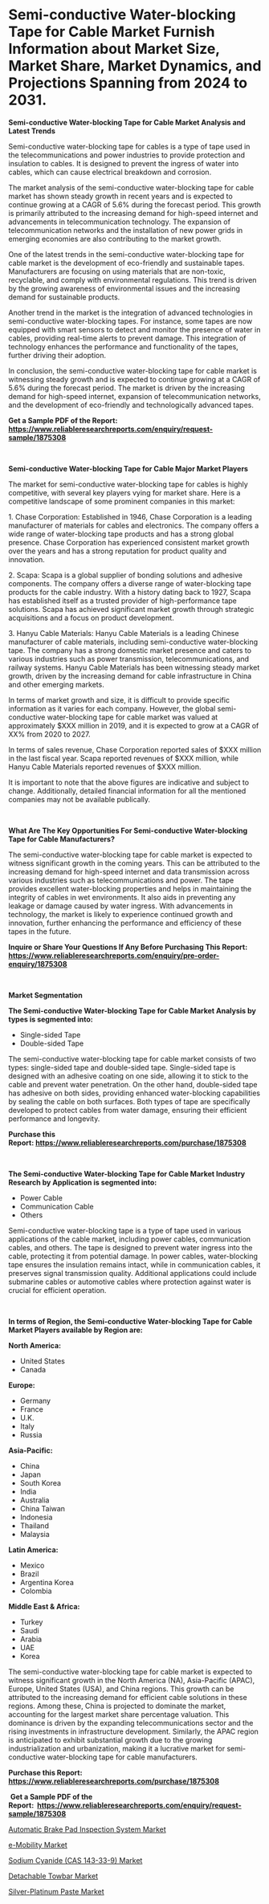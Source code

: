 <p><h1>Semi-conductive Water-blocking Tape for Cable Market Furnish Information about Market Size, Market Share, Market Dynamics, and Projections Spanning from 2024 to 2031.</h1></p><p><strong>Semi-conductive Water-blocking Tape for Cable Market Analysis and Latest Trends</strong></p>
<p><p>Semi-conductive water-blocking tape for cables is a type of tape used in the telecommunications and power industries to provide protection and insulation to cables. It is designed to prevent the ingress of water into cables, which can cause electrical breakdown and corrosion.</p><p>The market analysis of the semi-conductive water-blocking tape for cable market has shown steady growth in recent years and is expected to continue growing at a CAGR of 5.6% during the forecast period. This growth is primarily attributed to the increasing demand for high-speed internet and advancements in telecommunication technology. The expansion of telecommunication networks and the installation of new power grids in emerging economies are also contributing to the market growth.</p><p>One of the latest trends in the semi-conductive water-blocking tape for cable market is the development of eco-friendly and sustainable tapes. Manufacturers are focusing on using materials that are non-toxic, recyclable, and comply with environmental regulations. This trend is driven by the growing awareness of environmental issues and the increasing demand for sustainable products.</p><p>Another trend in the market is the integration of advanced technologies in semi-conductive water-blocking tapes. For instance, some tapes are now equipped with smart sensors to detect and monitor the presence of water in cables, providing real-time alerts to prevent damage. This integration of technology enhances the performance and functionality of the tapes, further driving their adoption.</p><p>In conclusion, the semi-conductive water-blocking tape for cable market is witnessing steady growth and is expected to continue growing at a CAGR of 5.6% during the forecast period. The market is driven by the increasing demand for high-speed internet, expansion of telecommunication networks, and the development of eco-friendly and technologically advanced tapes.</p></p>
<p><strong>Get a Sample PDF of the Report:&nbsp; <a href="https://www.reliableresearchreports.com/enquiry/request-sample/1875308">https://www.reliableresearchreports.com/enquiry/request-sample/1875308</a></strong></p>
<p>&nbsp;</p>
<p><strong>Semi-conductive Water-blocking Tape for Cable Major Market Players</strong></p>
<p><p>The market for semi-conductive water-blocking tape for cables is highly competitive, with several key players vying for market share. Here is a competitive landscape of some prominent companies in this market:</p><p>1. Chase Corporation: Established in 1946, Chase Corporation is a leading manufacturer of materials for cables and electronics. The company offers a wide range of water-blocking tape products and has a strong global presence. Chase Corporation has experienced consistent market growth over the years and has a strong reputation for product quality and innovation.</p><p>2. Scapa: Scapa is a global supplier of bonding solutions and adhesive components. The company offers a diverse range of water-blocking tape products for the cable industry. With a history dating back to 1927, Scapa has established itself as a trusted provider of high-performance tape solutions. Scapa has achieved significant market growth through strategic acquisitions and a focus on product development.</p><p>3. Hanyu Cable Materials: Hanyu Cable Materials is a leading Chinese manufacturer of cable materials, including semi-conductive water-blocking tape. The company has a strong domestic market presence and caters to various industries such as power transmission, telecommunications, and railway systems. Hanyu Cable Materials has been witnessing steady market growth, driven by the increasing demand for cable infrastructure in China and other emerging markets.</p><p>In terms of market growth and size, it is difficult to provide specific information as it varies for each company. However, the global semi-conductive water-blocking tape for cable market was valued at approximately $XXX million in 2019, and it is expected to grow at a CAGR of XX% from 2020 to 2027.</p><p>In terms of sales revenue, Chase Corporation reported sales of $XXX million in the last fiscal year. Scapa reported revenues of $XXX million, while Hanyu Cable Materials reported revenues of $XXX million.</p><p>It is important to note that the above figures are indicative and subject to change. Additionally, detailed financial information for all the mentioned companies may not be available publically.</p></p>
<p>&nbsp;</p>
<p><strong>What Are The Key Opportunities For Semi-conductive Water-blocking Tape for Cable Manufacturers?</strong></p>
<p><p>The semi-conductive water-blocking tape for cable market is expected to witness significant growth in the coming years. This can be attributed to the increasing demand for high-speed internet and data transmission across various industries such as telecommunications and power. The tape provides excellent water-blocking properties and helps in maintaining the integrity of cables in wet environments. It also aids in preventing any leakage or damage caused by water ingress. With advancements in technology, the market is likely to experience continued growth and innovation, further enhancing the performance and efficiency of these tapes in the future.</p></p>
<p><strong>Inquire or Share Your Questions If Any Before Purchasing This Report: <a href="https://www.reliableresearchreports.com/enquiry/pre-order-enquiry/1875308">https://www.reliableresearchreports.com/enquiry/pre-order-enquiry/1875308</a></strong></p>
<p>&nbsp;</p>
<p><strong>Market Segmentation</strong></p>
<p><strong>The Semi-conductive Water-blocking Tape for Cable Market Analysis by types is segmented into:</strong></p>
<p><ul><li>Single-sided Tape</li><li>Double-sided Tape</li></ul></p>
<p><p>The semi-conductive water-blocking tape for cable market consists of two types: single-sided tape and double-sided tape. Single-sided tape is designed with an adhesive coating on one side, allowing it to stick to the cable and prevent water penetration. On the other hand, double-sided tape has adhesive on both sides, providing enhanced water-blocking capabilities by sealing the cable on both surfaces. Both types of tape are specifically developed to protect cables from water damage, ensuring their efficient performance and longevity.</p></p>
<p><strong>Purchase this Report:&nbsp;<a href="https://www.reliableresearchreports.com/purchase/1875308">https://www.reliableresearchreports.com/purchase/1875308</a></strong></p>
<p>&nbsp;</p>
<p><strong>The Semi-conductive Water-blocking Tape for Cable Market Industry Research by Application is segmented into:</strong></p>
<p><ul><li>Power Cable</li><li>Communication Cable</li><li>Others</li></ul></p>
<p><p>Semi-conductive water-blocking tape is a type of tape used in various applications of the cable market, including power cables, communication cables, and others. The tape is designed to prevent water ingress into the cable, protecting it from potential damage. In power cables, water-blocking tape ensures the insulation remains intact, while in communication cables, it preserves signal transmission quality. Additional applications could include submarine cables or automotive cables where protection against water is crucial for efficient operation.</p></p>
<p>&nbsp;</p>
<p><strong>In terms of Region, the Semi-conductive Water-blocking Tape for Cable Market Players available by Region are:</strong></p>
<p>
    <p> <strong> North America: </strong>
        <ul>
            <li>United States</li>
            <li>Canada</li>
        </ul>
        </p> 
    <p> <strong> Europe: </strong>
        <ul>
            <li>Germany</li>
            <li>France</li>
            <li>U.K.</li>
            <li>Italy</li>
            <li>Russia</li>
        </ul>
        </p> 
    <p> <strong> Asia-Pacific: </strong>
        <ul>
            <li>China</li>
            <li>Japan</li>
            <li>South Korea</li>
            <li>India</li>
            <li>Australia</li>
            <li>China Taiwan</li>
            <li>Indonesia</li>
            <li>Thailand</li>
            <li>Malaysia</li>
        </ul>
        </p> 
    <p> <strong> Latin America: </strong>
        <ul>
            <li>Mexico</li>
            <li>Brazil</li>
            <li>Argentina Korea</li>
            <li>Colombia</li>
        </ul>
        </p> 
    <p> <strong> Middle East & Africa: </strong>
        <ul>
            <li>Turkey</li>
            <li>Saudi</li>
            <li>Arabia</li>
            <li>UAE</li>
            <li>Korea</li>
        </ul>
    </p>
    </p>
<p><p>The semi-conductive water-blocking tape for cable market is expected to witness significant growth in the North America (NA), Asia-Pacific (APAC), Europe, United States (USA), and China regions. This growth can be attributed to the increasing demand for efficient cable solutions in these regions. Among these, China is projected to dominate the market, accounting for the largest market share percentage valuation. This dominance is driven by the expanding telecommunications sector and the rising investments in infrastructure development. Similarly, the APAC region is anticipated to exhibit substantial growth due to the growing industrialization and urbanization, making it a lucrative market for semi-conductive water-blocking tape for cable manufacturers.</p></p>
<p><strong>Purchase this Report: <a href="https://www.reliableresearchreports.com/purchase/1875308">https://www.reliableresearchreports.com/purchase/1875308</a></strong></p>
<p>&nbsp;<strong>Get a Sample PDF of the Report:&nbsp;&nbsp;<a href="https://www.reliableresearchreports.com/enquiry/request-sample/1875308">https://www.reliableresearchreports.com/enquiry/request-sample/1875308</a></strong></p>
<p><strong></strong></p>
<p><p><a href="https://www.linkedin.com/pulse/automatic-brake-pad-inspection-system-market-size-share-lzpxe/">Automatic Brake Pad Inspection System Market</a></p><p><a href="https://www.linkedin.com/pulse/e-mobility-market-insights-players-forecast-till-2030-tvbuc/">e-Mobility Market</a></p><p><a href="https://github.com/BryceTownsendr/Market-Research-Report-List-2/blob/main/sodium-cyanide-cas-143-33-9-market.md">Sodium Cyanide (CAS 143-33-9) Market</a></p><p><a href="https://www.linkedin.com/pulse/detachable-towbar-market-size-share-amp-trends-analysis-report-pyjjc/">Detachable Towbar Market</a></p><p><a href="https://github.com/ChiragRp1/Market-Research-Report-List-2/blob/main/silver-platinum-paste-market.md">Silver-Platinum Paste Market</a></p></p>